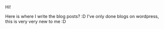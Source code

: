 Hi!

Here is where I write the blog posts? :D I've only done blogs on wordpress, this is very very new to me :D

